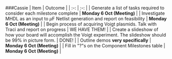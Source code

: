 ###Cassie
| Item | Outcome |
| :-: | :-: |
| Generate a list of tasks required to consider each milestone complete | **Monday 6 Oct (Meeting)** |
| Investigate MHDL as an input to $\mu$F Netlist generation and report on feasibility | **Monday 6 Oct (Meeting)** |
| Begin process of acquiring Voigt plasmids. Talk with Traci and report on progress | WE HAVE THEM! |
| Create a slideshow of how your board will accomplish the Voigt experiment. The slideshow should be 99% in picture form. | DONE! |
| Outline demos **very specifically** | **Monday 6 Oct (Meeting)** | 
| Fill in "?"s on the Component Milestones table | **Monday 6 Oct (Meeting)** | 


